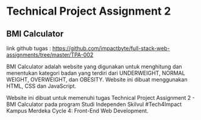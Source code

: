 # Technical Project Assignment 2
## BMI Calculator
link github tugas : https://github.com/impactbyte/full-stack-web-assignments/tree/master/TPA-002

BMI Calculator adalah website yang digunakan untuk menghitung dan menentukan kategori badan yang terdiri dari UNDERWEIGHT, NORMAL WEIGHT, OVERWEIGHT, dan OBESITY. Website ini dibuat menggunakan HTML, CSS dan JavaScript.

Website ini dibuat untuk memenuhi tugas Technical Project Assignment 2 - BMI Calculator pada program Studi Independen Skilvul #Tech4Impact Kampus Merdeka Cycle 4: Front-End Web Development.